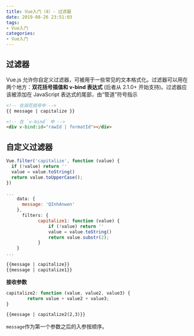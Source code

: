 ```yaml
---
title: Vue入门（4）- 过滤器
date: 2019-08-26 23:51:03
tags: 
- Vue入门
categories: 
- Vue入门
---
```


## 过滤器

Vue.js 允许你自定义过滤器，可被用于一些常见的文本格式化。过滤器可以用在两个地方：**双花括号插值和 v-bind 表达式** (后者从 2.1.0+ 开始支持)。过滤器应该被添加在 JavaScript 表达式的尾部，由“管道”符号指示

```html
<!-- 在双花括号中 -->
{{ message | capitalize }}

<!-- 在 `v-bind` 中 -->
<div v-bind:id="rawId | formatId"></div>
```



## 自定义过滤器

```javascript
Vue.filter('capitalize', function (value) {
  if (!value) return ''
  value = value.toString()
  return value.toUpperCase();
})

...
    data: {
      message: 'QInhAnwen'
    },
	  filters: {
            capitalize1: function (value) {
                if (!value) return ''
                value = value.toString()
                return value.substr(2);
            }
    }
...
```

```html
{{message | capitalize}}
{{message | capitalize1}}
```



**接收参数**

```javascript
capitalize2: function (value, value2, value3) {
		return value + value2 + value3;
}
```

```html
{{message | capitalize2(2,3)}}
```

`message`作为第一个参数之后的入参按顺序。